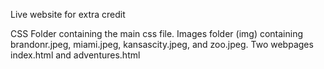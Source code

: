 Live website for extra credit

CSS Folder containing the main css file. Images folder (img) containing brandonr.jpeg, miami.jpeg, kansascity.jpeg, and zoo.jpeg. Two webpages index.html and adventures.html
